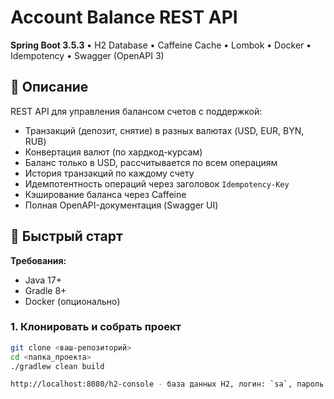 # Account Balance REST API

**Spring Boot 3.5.3** • H2 Database • Caffeine Cache • Lombok • Docker • Idempotency • Swagger (OpenAPI 3)

## 📖 Описание

REST API для управления балансом счетов с поддержкой:
- Транзакций (депозит, снятие) в разных валютах (USD, EUR, BYN, RUB)
- Конвертация валют (по хардкод-курсам)
- Баланс только в USD, рассчитывается по всем операциям
- История транзакций по каждому счету
- Идемпотентность операций через заголовок `Idempotency-Key`
- Кэширование баланса через Caffeine
- Полная OpenAPI-документация (Swagger UI)

## 🚀 Быстрый старт

**Требования:**
- Java 17+
- Gradle 8+
- Docker (опционально)

### 1. Клонировать и собрать проект

```bash
git clone <ваш-репозиторий>
cd <папка_проекта>
./gradlew clean build

http://localhost:8080/h2-console - база данных H2, логин: `sa`, пароль: пусто. (URL: jdbc:h2:mem:db)



